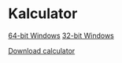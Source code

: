 # Kalculator

<a href = "calculator/application.windows64/calculator.exe">64-bit Windows</a>
<a href = "calculator/application.windows32/calculator.exe">32-bit Windows</a>

<a href = "calculator/calculator.pde" download = "Kalculator">Download calculator</a>

